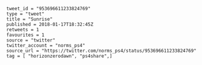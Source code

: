 ```
tweet_id = "953696611233824769"
type = "tweet"
title = "Sunrise"
published = 2018-01-17T18:32:45Z
retweets = 1
favourites = 1
source = "twitter"
twitter_account = "norms_ps4"
source_url = "https://twitter.com/norms_ps4/status/953696611233824769"
tag = [ "horizonzerodawn", "ps4share",]
```

<p class='image'><img src='http://mnf.m17s.net/2018/01/17/DTw2AqKWsAAY7Lu.jpg' alt=''></p>

